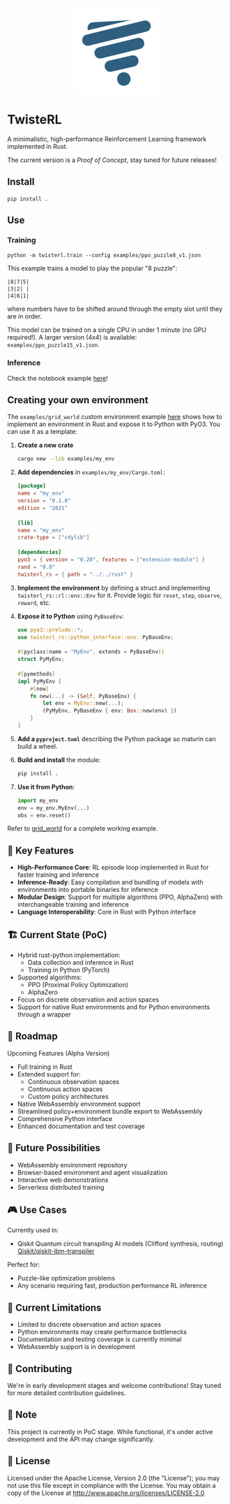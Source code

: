 <p align="center">
  <img src="./assets/twisterl-logo.png" width="200" alt="TwisteRL"/>
</p>

# TwisteRL

A minimalistic, high-performance Reinforcement Learning framework implemented in Rust.

The current version is a *Proof of Concept*, stay tuned for future releases!

## Install

```shell
pip install .
```

## Use

### Training
```shell
python -m twisterl.train --config examples/ppo_puzzle8_v1.json
```
This example trains a model to play the popular "8 puzzle":

```
|8|7|5|
|3|2| |
|4|6|1|
```

where numbers have to be shifted around through the empty slot until they are in order.

This model can be trained on a single CPU in under 1 minute (no GPU required!). 
A larger version (4x4) is available: `examples/ppo_puzzle15_v1.json`.


### Inference
Check the notebook example [here](examples/puzzle.ipynb)!

## Creating your own environment

The `examples/grid_world` custom environment example [here](examples/grid_world) shows how to implement an environment in Rust and expose it to Python with PyO3. You can use it as a template:

1. **Create a new crate**
   ```sh
   cargo new --lib examples/my_env
   ```

2. **Add dependencies** in `examples/my_env/Cargo.toml`:
   ```toml
   [package]
   name = "my_env"
   version = "0.1.0"
   edition = "2021"

   [lib]
   name = "my_env"
   crate-type = ["cdylib"]

   [dependencies]
   pyo3 = { version = "0.20", features = ["extension-module"] }
   rand = "0.8"
   twisterl_rs = { path = "../../rust" }
   ```

3. **Implement the environment** by defining a struct and implementing `twisterl_rs::rl::env::Env` for it. Provide logic for `reset`, `step`, `observe`, `reward`, etc.

4. **Expose it to Python** using `PyBaseEnv`:
   ```rust
   use pyo3::prelude::*;
   use twisterl_rs::python_interface::env::PyBaseEnv;

   #[pyclass(name = "MyEnv", extends = PyBaseEnv)]
   struct PyMyEnv;

   #[pymethods]
   impl PyMyEnv {
       #[new]
       fn new(...) -> (Self, PyBaseEnv) {
           let env = MyEnv::new(...);
           (PyMyEnv, PyBaseEnv { env: Box::new(env) })
       }
   }
   ```

5. **Add a `pyproject.toml`** describing the Python package so maturin can build a wheel.

6. **Build and install** the module:
   ```sh
   pip install .
   ```

7. **Use it from Python**:
   ```python
   import my_env
   env = my_env.MyEnv(...)
   obs = env.reset()
   ```

Refer to [grid_world](examples/grid_world) for a complete working example.

## 🚀 Key Features 
- **High-Performance Core**: RL episode loop implemented in Rust for faster training and inference
- **Inference-Ready**: Easy compilation and bundling of models with environments into portable binaries for inference
- **Modular Design**: Support for multiple algorithms (PPO, AlphaZero) with interchangeable training and inference
- **Language Interoperability**: Core in Rust with Python interface


## 🏗️ Current State (PoC)
- Hybrid rust-python implementation:
    - Data collection and inference in Rust
    - Training in Python (PyTorch)
- Supported algorithms:
    - PPO (Proximal Policy Optimization)
    - AlphaZero
- Focus on discrete observation and action spaces
- Support for native Rust environments and for Python environments through a wrapper


## 🚧 Roadmap
Upcoming Features (Alpha Version)

- Full training in Rust
- Extended support for:
    - Continuous observation spaces
    - Continuous action spaces
    - Custom policy architectures
- Native WebAssembly environment support
- Streamlined policy+environment bundle export to WebAssembly
- Comprehensive Python interface
- Enhanced documentation and test coverage

## 💎 Future Possibilities

- WebAssembly environment repository
- Browser-based environment and agent visualization
- Interactive web demonstrations
- Serverless distributed training

## 🎮 Use Cases

Currently used in:

- Qiskit Quantum circuit transpiling AI models (Clifford synthesis, routing) [Qiskit/qiskit-ibm-transpiler ](https://github.com/Qiskit/qiskit-ibm-transpiler)

Perfect for:
- Puzzle-like optimization problems
- Any scenario requiring fast, production performance RL inference

## 🔧 Current Limitations

- Limited to discrete observation and action spaces
- Python environments may create performance bottlenecks
- Documentation and testing coverage is currently minimal
- WebAssembly support is in development

## 🤝 Contributing

We're in early development stages and welcome contributions! Stay tuned for more detailed contribution guidelines.

##  📄 Note

This project is currently in PoC stage. While functional, it's under active development and the API may change significantly.

## 📜 License

Licensed under the Apache License, Version 2.0 (the "License"); you may not use this file except in compliance with the License. You may obtain a copy of the License at http://www.apache.org/licenses/LICENSE-2.0